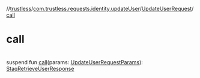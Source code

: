 //[trustless](../../../index.md)/[com.trustless.requests.identity.updateUser](../index.md)/[UpdateUserRequest](index.md)/[call](call.md)

# call

\
suspend fun [call](call.md)(params: [UpdateUserRequestParams](../-update-user-request-params/index.md)): [StaqRetrieveUserResponse](../../com.trustless.requests.identity/-staq-retrieve-user-response/index.md)
